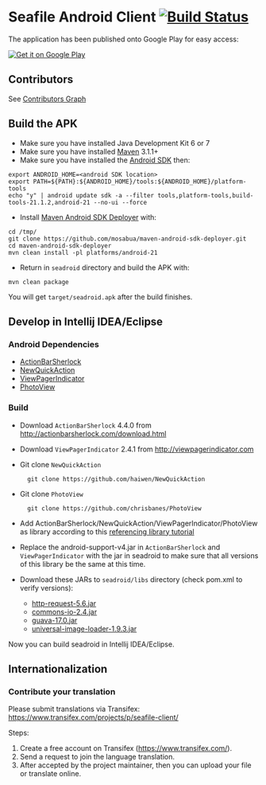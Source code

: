 # Seafile Android Client [![Build Status](https://secure.travis-ci.org/haiwen/seadroid.png?branch=master)](http://travis-ci.org/haiwen/seadroid)

The application has been published onto Google Play for easy access:

[![Get it on Google Play](http://www.android.com/images/brand/get_it_on_play_logo_small.png)](https://play.google.com/store/apps/details?id=com.seafile.seadroid2)


## Contributors

See [Contributors Graph](https://github.com/haiwen/seadroid/graphs/contributors)

## Build the APK

* Make sure you have installed Java Development Kit 6 or 7
* Make sure you have installed [Maven](http://maven.apache.org/) 3.1.1+
* Make sure you have installed the [Android SDK](http://developer.android.com/sdk/index.html) then:

```
export ANDROID_HOME=<android SDK location>
export PATH=${PATH}:${ANDROID_HOME}/tools:${ANDROID_HOME}/platform-tools
echo "y" | android update sdk -a --filter tools,platform-tools,build-tools-21.1.2,android-21 --no-ui --force
```

* Install [Maven Android SDK Deployer](https://github.com/simpligility/maven-android-sdk-deployer) with:

```
cd /tmp/
git clone https://github.com/mosabua/maven-android-sdk-deployer.git
cd maven-android-sdk-deployer
mvn clean install -pl platforms/android-21
```

* Return in `seadroid` directory and build the APK with:

```
mvn clean package
```

You will get `target/seadroid.apk` after the build finishes.

## Develop in Intellij IDEA/Eclipse

### Android Dependencies

* [ActionBarSherlock](https://github.com/JakeWharton/ActionBarSherlock)
* [NewQuickAction](https://github.com/haiwen/NewQuickAction)
* [ViewPagerIndicator](https://github.com/JakeWharton/Android-ViewPagerIndicator)
* [PhotoView](https://github.com/chrisbanes/PhotoView)

### Build

- Download `ActionBarSherlock` 4.4.0 from http://actionbarsherlock.com/download.html
- Download `ViewPagerIndicator` 2.4.1 from http://viewpagerindicator.com

- Git clone `NewQuickAction`

        git clone https://github.com/haiwen/NewQuickAction
- Git clone `PhotoView`

		git clone https://github.com/chrisbanes/PhotoView

- Add ActionBarSherlock/NewQuickAction/ViewPagerIndicator/PhotoView as library according to this [referencing library tutorial](http://developer.android.com/guide/developing/projects/projects-eclipse.html#ReferencingLibraryProject)

- Replace the android-support-v4.jar in `ActionBarSherlock` and `ViewPagerIndicator` with the jar in seadroid to make sure that all versions of this library be the same at this time.

- Download these JARs to `seadroid/libs` directory (check pom.xml to verify versions):
    - [http-request-5.6.jar](http://mvnrepository.com/artifact/com.github.kevinsawicki/http-request/5.6)
    - [commons-io-2.4.jar](http://repo1.maven.org/maven2/commons-io/commons-io/2.4/commons-io-2.4.jar)
    - [guava-17.0.jar](http://search.maven.org/remotecontent?filepath=com/google/guava/guava/17.0/guava-17.0.jar)
    - [universal-image-loader-1.9.3.jar](https://raw.githubusercontent.com/nostra13/Android-Universal-Image-Loader/master/downloads/universal-image-loader-1.9.3.jar)

Now you can build seadroid in Intellij IDEA/Eclipse.

## Internationalization

### Contribute your translation

Please submit translations via Transifex: https://www.transifex.com/projects/p/seafile-client/

Steps:

1. Create a free account on Transifex (https://www.transifex.com/).
2. Send a request to join the language translation.
3. After accepted by the project maintainer, then you can upload your file or translate online.
